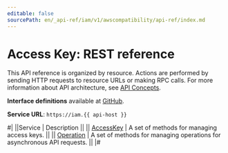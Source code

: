 ```yaml
---
editable: false
sourcePath: en/_api-ref/iam/v1/awscompatibility/api-ref/index.md
---
```


# Access Key: REST reference

This API reference is organized by resource. Actions are performed by sending HTTP requests to resource URLs or making RPC calls. For more information about API architecture, see [API Concepts](/docs/api-design-guide/).

**Interface definitions** available at [GitHub](https://github.com/yandex-cloud/cloudapi/tree/master/yandex/cloud/iam/v1/awscompatibility).

**Service URL**: `https://iam.{{ api-host }}`

#|
||Service | Description ||
|| [AccessKey](AccessKey/index.md) | A set of methods for managing access keys. ||
|| [Operation](Operation/index.md) | A set of methods for managing operations for asynchronous API requests. ||
|#